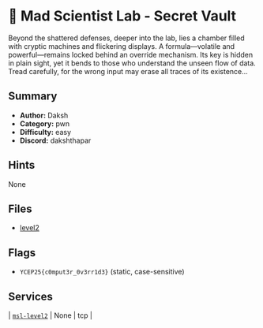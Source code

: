 
# 🧪 Mad Scientist Lab - Secret Vault
Beyond the shattered defenses, deeper into the lab, lies a chamber filled with cryptic machines and flickering displays. A formula—volatile and powerful—remains locked behind an override mechanism. Its key is hidden in plain sight, yet it bends to those who understand the unseen flow of data. Tread carefully, for the wrong input may erase all traces of its existence...


## Summary
- **Author:** Daksh
- **Category:** pwn
- **Difficulty:** easy
- **Discord:** dakshthapar

## Hints
None

## Files
- [level2](<dist/level2>)

## Flags
- `YCEP25{c0mput3r_0v3rr1d3}` (static, case-sensitive)

## Services
| [`msl-level2`](<service/level-two>) | None | tcp |
